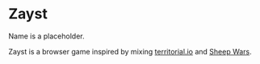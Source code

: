 # Zayst

Name is a placeholder.

Zayst is a browser game inspired by mixing [territorial.io](https://territorial.io/) and [Sheep Wars](https://www.epicwar.com/maps/241438/).
